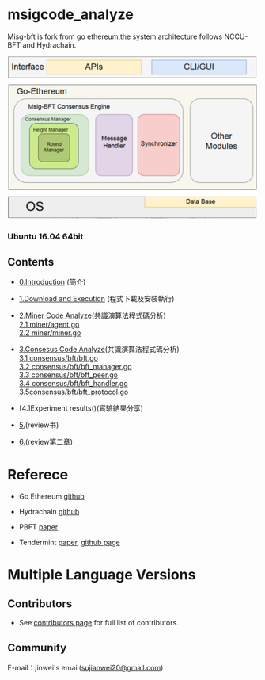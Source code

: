 # msigcode_analyze
  Misg-bft is fork from go ethereum,the system architecture follows NCCU-BFT and Hydrachain.
  
![image](/picture/01.png)

### Ubuntu 16.04 64bit

## Contents

 - [0.Introduction](/zh/Introduction.md) (簡介)
 - [1.Download and Execution](/zh/Dowload_and_Execution.md) (程式下載及安裝執行)
 - [2.Miner Code Analyze](/zh/Dowload_and_Execution.md)(共識演算法程式碼分析)<br>
     [2.1 miner/agent.go](/zh/3.2bft.md)<br>
     [2.2 miner/miner.go](/zh/3.2bft.md)<br>
 - [3.Consesus Code Analyze](/zh/Dowload_and_Execution.md)(共識演算法程式碼分析)<br> 
     [3.1 consensus/bft/bft.go](/zh/3.2bft.md)<br>
     [3.2 consensus/bft/bft_manager.go](/zh/3.2bft.md)<br>
     [3.3 consensus/bft/bft_peer.go](/zh/3.2bft.md)<br>
     [3.4 consensus/bft/bft_handler.go](/zh/3.2bft.md)<br> 
     [3.5consensus/bft/bft_protocol.go](3.1)<br>
     
 - [4.]Experiment results()(實驗結果分享)
 - [5.](https://github.com/polaris1119)(review书)
 - [6.](https://github.com/qyuhen)(review第二章)






# Referece

- Go Ethereum [github](https://github.com/ethereum/go-ethereum) 

- Hydrachain [github](https://github.com/HydraChain/hydrachain)

- PBFT [paper](https://www.usenix.org/legacy/publications/library/proceedings/osdi99/full_papers/castro/castro.ps)

- Tendermint [paper](https://cdn.relayto.com/media/files/LPgoWO18TCeMIggJVakt_tendermint.pdf),
   [github page](https://github.com/tendermint/tendermint)


# Multiple Language Versions


## Contributors

- See [contributors page](contributors.md) for full list of contributors.

## Community

E-mail：jinwei's email(sujianwei20@gmail.com)
